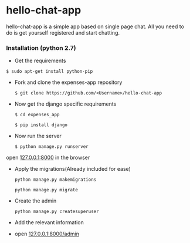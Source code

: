 # hello-chat-app

hello-chat-app is a simple app based on single page chat. 
All you need to do is get yourself registered and start chatting.

### Installation (python 2.7)

- Get the requirements

`$ sudo apt-get install python-pip`

  
- Fork and clone the expenses-app repository

	`$ git clone https://github.com/<Username>/hello-chat-app`

- Now get the django specific requirements 
 	
	`$ cd expenses_app`
  
  	`$ pip install django`

- Now run the server 
 	
	`$ python manage.py runserver`

open [127.0.0.1:8000](127.0.0.1:8000) in the browser


- Apply the migrations(Already included for ease)

	`python manage.py makemigrations`

	`python manage.py migrate`

- Create the admin

	`python manage.py createsuperuser`

- Add the relevant information

- open [127.0.0.1:8000/admin](127.0.0.1:8000/admin)

